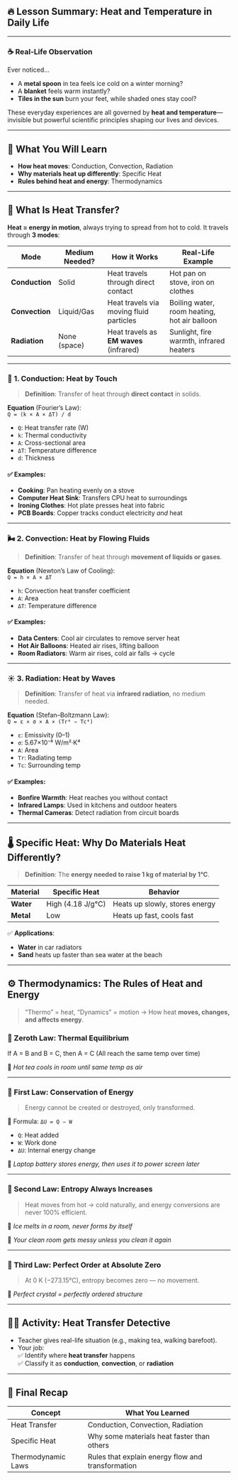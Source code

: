 ## 🔥 **Lesson Summary: Heat and Temperature in Daily Life**

---

### ☕ Real-Life Observation

Ever noticed…

- A **metal spoon** in tea feels ice cold on a winter morning?
- A **blanket** feels warm instantly?
- **Tiles in the sun** burn your feet, while shaded ones stay cool?

These everyday experiences are all governed by **heat and temperature**—invisible but powerful scientific principles shaping our lives and devices.

---

## 🧭 What You Will Learn

- **How heat moves**: Conduction, Convection, Radiation
- **Why materials heat up differently**: Specific Heat
- **Rules behind heat and energy**: Thermodynamics

---

## 🔁 What Is Heat Transfer?

**Heat = energy in motion**, always trying to spread from hot to cold. It travels through **3 modes**:

|Mode|Medium Needed?|How it Works|Real-Life Example|
|---|---|---|---|
|**Conduction**|Solid|Heat travels through direct contact|Hot pan on stove, iron on clothes|
|**Convection**|Liquid/Gas|Heat travels via moving fluid particles|Boiling water, room heating, hot air balloon|
|**Radiation**|None (space)|Heat travels as **EM waves** (infrared)|Sunlight, fire warmth, infrared heaters|

---

### 🔩 **1. Conduction: Heat by Touch**

> **Definition**: Transfer of heat through **direct contact** in solids.

**Equation** (Fourier’s Law):  
`Q = (k × A × ΔT) / d`

- `Q`: Heat transfer rate (W)
- `k`: Thermal conductivity
- `A`: Cross-sectional area
- `ΔT`: Temperature difference
- `d`: Thickness

#### ✅ Examples:

- **Cooking**: Pan heating evenly on a stove
- **Computer Heat Sink**: Transfers CPU heat to surroundings
- **Ironing Clothes**: Hot plate presses heat into fabric
- **PCB Boards**: Copper tracks conduct electricity _and_ heat

---

### 🌬️ **2. Convection: Heat by Flowing Fluids**

> **Definition**: Transfer of heat through **movement of liquids or gases**.

**Equation** (Newton’s Law of Cooling):  
`Q = h × A × ΔT`

- `h`: Convection heat transfer coefficient
- `A`: Area
- `ΔT`: Temperature difference

#### ✅ Examples:

- **Data Centers**: Cool air circulates to remove server heat
- **Hot Air Balloons**: Heated air rises, lifting balloon
- **Room Radiators**: Warm air rises, cold air falls → cycle

---

### ☀️ **3. Radiation: Heat by Waves**

> **Definition**: Transfer of heat via **infrared radiation**, no medium needed.

**Equation** (Stefan–Boltzmann Law):  
`Q = ε × σ × A × (Tr⁴ − Tc⁴)`

- `ε`: Emissivity (0–1)
- `σ`: 5.67×10⁻⁸ W/m²·K⁴
- `A`: Area
- `Tr`: Radiating temp
- `Tc`: Surrounding temp

#### ✅ Examples:

- **Bonfire Warmth**: Heat reaches you without contact
- **Infrared Lamps**: Used in kitchens and outdoor heaters
- **Thermal Cameras**: Detect radiation from circuit boards

---

## 🌡️ Specific Heat: Why Do Materials Heat Differently?

> **Definition**: The **energy needed to raise 1 kg of material by 1°C**.

|Material|Specific Heat|Behavior|
|---|---|---|
|**Water**|High (4.18 J/g°C)|Heats up slowly, stores energy|
|**Metal**|Low|Heats up fast, cools fast|

✅ **Applications**:

- **Water** in car radiators
- **Sand** heats up faster than sea water at the beach

---

## ⚙️ Thermodynamics: The Rules of Heat and Energy

> “Thermo” = heat, “Dynamics” = motion → How heat **moves, changes, and affects energy**.

### 🔹 Zeroth Law: **Thermal Equilibrium**

If A = B and B = C, then A = C (All reach the same temp over time)

🧊 _Hot tea cools in room until same temp as air_

---

### 🔹 First Law: **Conservation of Energy**

> Energy cannot be created or destroyed, only transformed.

📝 Formula: `ΔU = Q − W`

- `Q`: Heat added
- `W`: Work done
- `ΔU`: Internal energy change

🔋 _Laptop battery stores energy, then uses it to power screen later_

---

### 🔹 Second Law: **Entropy Always Increases**

> Heat moves from hot → cold naturally, and energy conversions are never 100% efficient.

🧊 _Ice melts in a room, never forms by itself_

🧹 _Your clean room gets messy unless you clean it again_

---

### 🔹 Third Law: **Perfect Order at Absolute Zero**

> At 0 K (−273.15°C), entropy becomes zero — no movement.

💎 _Perfect crystal = perfectly ordered structure_

---

## 🕵️‍♂️ Activity: **Heat Transfer Detective**

- Teacher gives real-life situation (e.g., making tea, walking barefoot).
- Your job:  
    ✅ Identify where **heat transfer** happens  
    ✅ Classify it as **conduction**, **convection**, or **radiation**

---

## 🧠 Final Recap

| Concept            | What You Learned                                  |
| ------------------ | ------------------------------------------------- |
| Heat Transfer      | Conduction, Convection, Radiation                 |
| Specific Heat      | Why some materials heat faster than others        |
| Thermodynamic Laws | Rules that explain energy flow and transformation |
